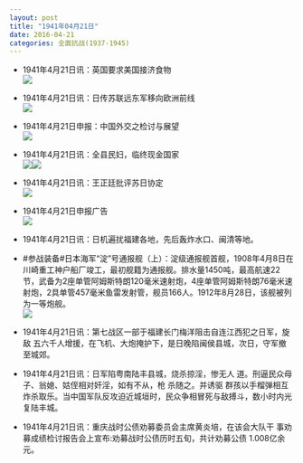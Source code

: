 ```yaml
---
layout: post
title: "1941年04月21日"
date: 2016-04-21
categories: 全面抗战(1937-1945)
---
```


<meta name="referrer" content="no-referrer" />

- 1941年4月21日讯：英国要求美国接济食物 <br/><img src="https://ww4.sinaimg.cn/large/aca367d8jw1f34pxe9rjlj206v06fq3j.jpg" />

- 1941年4月21日讯：日传苏联远东军移向欧洲前线 <br/><img src="https://ww1.sinaimg.cn/large/aca367d8jw1f34o6p19vgj209m0bmgn1.jpg" />

- 1941年4月21日申报：中国外交之检讨与展望 <br/><img src="https://ww3.sinaimg.cn/large/aca367d8jw1f34mg96mrfj20op0yee0l.jpg" />

- 1941年4月21日讯：全县民妇，临终现金国家 <br/><img src="https://ww2.sinaimg.cn/large/aca367d8jw1f34kpscb6dj205005wgm0.jpg" /><img src="https://ww4.sinaimg.cn/large/aca367d8jw1f34kpsk16sj201l05njrf.jpg" />

- 1941年4月21日讯：王正廷批评苏日协定 <br/><img src="https://ww2.sinaimg.cn/large/aca367d8jw1f34fhzw2atj20at070gmp.jpg" />

- 1941年4月21日申报广告 <br/><img src="https://ww3.sinaimg.cn/large/aca367d8jw1f346up7modj20cp0hftc5.jpg" />

- 1941年4月21日讯：日机遍扰福建各地，先后轰炸水口、闽清等地。 

- #参战装备#日本海军“淀”号通报舰（上）：淀级通报舰首舰，1908年4月8日在川崎重工神户船厂竣工，最初舰籍为通报舰。排水量1450吨，最高航速22节，武备为2座单管阿姆斯特朗120毫米速射炮，4座单管阿姆斯特朗76毫米速射炮，2具单管457毫米鱼雷发射管，舰员166人。1912年8月28日，该舰被列为一等炮舰。 <br/><img src="https://ww1.sinaimg.cn/large/aca367d8jw1f343dvh0rmj20dc0aoab5.jpg" />

- 1941年4月21日讯：第七战区一部于福建长门梅洋阻击自连江西犯之日军，旋敌 五六千人增援，在飞机、大炮掩护下，是日晚陷闽侯县城，次日，守军撤 至城郊。 

- 1941年4月21日讯：日军陷粤南陆丰县城，烧杀掠淫，惨无人 道。刑逼民众母子、翁媳、姑侄相对奸淫，如有不从，枪 杀随之。并诱驱 群孩以手榴弹相互炸杀取乐。当中国军队反攻迫近城垣时，民众争相冒死与敌搏斗，数小时内光复陆丰城。 

- 1941年4月21日讯：重庆战时公债劝募委员会主席黄炎培，在该会大队干 事劝募成绩检讨报告会上宣布:劝募战时公债历时五旬，共计劝募公债 1.008亿余元。 

